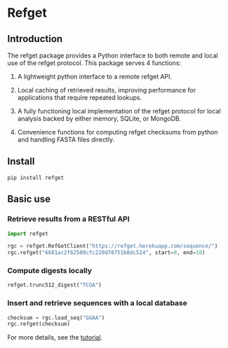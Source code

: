 # Refget

## Introduction

The refget package provides a Python interface to both remote and local use of the refget protocol. This package serves 4 functions:

1. A lightweight python interface to a remote refget API.

2. Local caching of retrieved results, improving performance for applications that require repeated lookups.

3. A fully functioning local implementation of the refget protocol for local analysis backed by either memory, SQLite, or MongoDB.

4. Convenience functions for computing refget checksums from python and handling FASTA files directly.

## Install

```console
pip install refget
```

## Basic use

### Retrieve results from a RESTful API

```python
import refget

rgc = refget.RefGetClient("https://refget.herokuapp.com/sequence/")
rgc.refget("6681ac2f62509cfc220d78751b8dc524", start=0, end=10)

```

### Compute digests locally

```python
refget.trunc512_digest("TCGA")
```

### Insert and retrieve sequences with a local database

```python
checksum = rgc.load_seq("GGAA")
rgc.refget(checksum)
```

For more details, see the [tutorial](tutorial.md).
